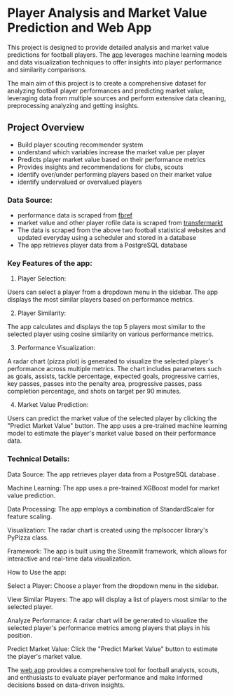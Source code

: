# Player Analysis and Market Value Prediction and Web App
This project is designed to provide detailed analysis and market value predictions for football players. 
The [app](https://recommenderfootball.streamlit.app/) leverages machine learning models and data visualization techniques to offer insights into player performance and similarity comparisons.

The main aim of this project is to create a comprehensive dataset for analyzing football player performances and predicting market value, leveraging data from multiple sources and perform extensive data cleaning, preprocessing analyzing and getting insights.

## Project Overview

- Build player scouting recommender system
- understand which variables increase the market value per player
- Predicts player market value based on their performance metrics
- Provides insights and recommendations for clubs, scouts
- identify over/under performing players based on their market value
- identify undervalued or overvalued players

### Data Source:

- performance data is scraped from [fbref](https://fbref.com/en/)
- market value and other player rofile data is scraped from [transfermarkt](https://www.transfermarkt.com/)
- The data is scraped from the above two football statistical websites and updated everyday using a scheduler and stored in a database
- The app retrieves player data from a PostgreSQL database

### Key Features of the app:

1. Player Selection:

Users can select a player from a dropdown menu in the sidebar.
The app displays the most similar players based on performance metrics.

2. Player Similarity:

The app calculates and displays the top 5 players most similar to the selected player using cosine similarity on various performance metrics.

3. Performance Visualization:

A radar chart (pizza plot) is generated to visualize the selected player's performance across multiple metrics.
The chart includes parameters such as goals, assists, tackle percentage, expected goals, progressive carries, key passes, passes into the penalty area, progressive passes, pass completion percentage, and shots on target per 90 minutes.

4. Market Value Prediction:

Users can predict the market value of the selected player by clicking the "Predict Market Value" button.
The app uses a pre-trained machine learning model to estimate the player's market value based on their performance data.

### Technical Details:

Data Source: The app retrieves player data from a PostgreSQL database .

Machine Learning: The app uses a pre-trained XGBoost model for market value prediction.

Data Processing: The app employs a combination of StandardScaler for feature scaling.

Visualization: The radar chart is created using the mplsoccer library's PyPizza class.

Framework: The app is built using the Streamlit framework, which allows for interactive and real-time data visualization.

How to Use the app:

Select a Player: Choose a player from the dropdown menu in the sidebar.

View Similar Players: The app will display a list of players most similar to the selected player.

Analyze Performance: A radar chart will be generated to visualize the selected player's performance metrics among players that plays in his position.

Predict Market Value: Click the "Predict Market Value" button to estimate the player's market value.

The [web app](https://recommenderfootball.streamlit.app/) provides a comprehensive tool for football analysts, scouts, and enthusiasts to evaluate player performance and make informed decisions based on data-driven insights.



